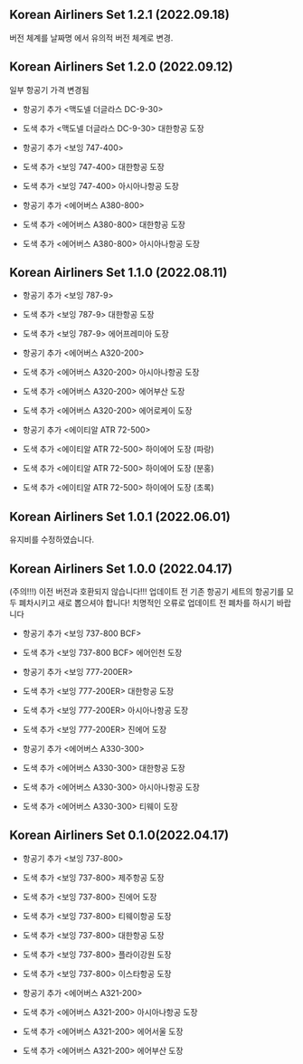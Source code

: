 Korean Airliners Set 1.2.1 (2022.09.18)
-----
버전 체계를 날짜명 에서 유의적 버전 체계로 변경.

Korean Airliners Set 1.2.0 (2022.09.12)
-----
일부 항공기 가격 변경됨

* 항공기 추가 <맥도넬 더글라스 DC-9-30>
* 도색 추가 <맥도넬 더글라스 DC-9-30> 대한항공 도장

* 항공기 추가 <보잉 747-400>
* 도색 추가 <보잉 747-400> 대한항공 도장
* 도색 추가 <보잉 747-400> 아시아나항공 도장

* 항공기 추가 <에어버스 A380-800>
* 도색 추가 <에어버스 A380-800> 대한항공 도장
* 도색 추가 <에어버스 A380-800> 아시아나항공 도장

Korean Airliners Set 1.1.0 (2022.08.11)
-----
* 항공기 추가 <보잉 787-9>
* 도색 추가 <보잉 787-9> 대한항공 도장
* 도색 추가 <보잉 787-9> 에어프레미아 도장

* 항공기 추가 <에어버스 A320-200>
* 도색 추가 <에어버스 A320-200> 아시아나항공 도장
* 도색 추가 <에어버스 A320-200> 에어부산 도장
* 도색 추가 <에어버스 A320-200> 에어로케이 도장

* 항공기 추가 <에이티알 ATR 72-500>
* 도색 추가 <에이티알 ATR 72-500> 하이에어 도장 (파랑)
* 도색 추가 <에이티알 ATR 72-500> 하이에어 도장 (분홍)
* 도색 추가 <에이티알 ATR 72-500> 하이에어 도장 (초록)

Korean Airliners Set 1.0.1 (2022.06.01)
-----
유지비를 수정하였습니다.

Korean Airliners Set 1.0.0 (2022.04.17)
-----
(주의!!!) 이전 버전과 호환되지 않습니다!!!
업데이트 전 기존 항공기 세트의 항공기를 모두 폐차시키고 새로 뽑으셔야 합니다!
치명적인 오류로 업데이트 전 폐차를 하시기 바랍니다

* 항공기 추가 <보잉 737-800 BCF>
* 도색 추가 <보잉 737-800 BCF> 에어인천 도장

* 항공기 추가 <보잉 777-200ER>
* 도색 추가 <보잉 777-200ER> 대한항공 도장
* 도색 추가 <보잉 777-200ER> 아시아나항공 도장
* 도색 추가 <보잉 777-200ER> 진에어 도장

* 항공기 추가 <에어버스 A330-300>
* 도색 추가 <에어버스 A330-300> 대한항공 도장
* 도색 추가 <에어버스 A330-300> 아시아나항공 도장
* 도색 추가 <에어버스 A330-300> 티웨이 도장

Korean Airliners Set 0.1.0(2022.04.17)
-----
* 항공기 추가 <보잉 737-800>
* 도색 추가 <보잉 737-800> 제주항공 도장
* 도색 추가 <보잉 737-800> 진에어 도장
* 도색 추가 <보잉 737-800> 티웨이항공 도장
* 도색 추가 <보잉 737-800> 대한항공 도장
* 도색 추가 <보잉 737-800> 플라이강원 도장
* 도색 추가 <보잉 737-800> 이스타항공 도장

* 항공기 추가 <에어버스 A321-200>
* 도색 추가 <에어버스 A321-200> 아시아나항공 도장
* 도색 추가 <에어버스 A321-200> 에어서울 도장
* 도색 추가 <에어버스 A321-200> 에어부산 도장